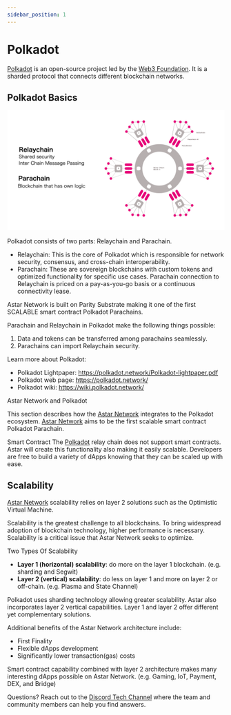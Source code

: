 ```yaml
---
sidebar_position: 1
---
```


# Polkadot

[Polkadot] is an open-source project led by the [Web3 Foundation]. It is a sharded protocol that connects different blockchain networks.

## Polkadot Basics

![1](img/1.png)

Polkadot consists of two parts: Relaychain and Parachain.

- Relaychain: This is the core of Polkadot which is responsible for network security, consensus, and cross-chain interoperability.
- Parachain: These are sovereign blockchains with custom tokens and optimized functionality for specific use cases. Parachain connection to Relaychain is priced on a pay-as-you-go basis or a continuous connectivity lease.

Astar Network is built on Parity Substrate making it one of the first SCALABLE smart contract Polkadot Parachains.

Parachain and Relaychain in Polkadot make the following things possible:

1. Data and tokens can be transferred among parachains seamlessly.
2. Parachains can import Relaychain security.

Learn more about Polkadot:

- Polkadot Lightpaper: <https://polkadot.network/Polkadot-lightpaper.pdf>
- Polkadot web page: <https://polkadot.network/>
- Polkadot wiki: <https://wiki.polkadot.network/>

Astar Network and Polkadot

This section describes how the [Astar Network] integrates to the Polkadot ecosystem. [Astar Network] aims to be the first scalable smart contract Polkadot Parachain.

Smart Contract
The [Polkadot] relay chain does not support smart contracts. Astar will create this functionality also making it easily scalable. Developers are free to build a variety of dApps knowing that they can be scaled up with ease.

## Scalability

[Astar Network] scalability relies on layer 2 solutions such as the Optimistic Virtual Machine.

Scalability is the greatest challenge to all blockchains. To bring widespread adoption of blockchain technology, higher performance is necessary. Scalability is a critical issue that Astar Network seeks to optimize.

Two Types Of Scalability

- **Layer 1 (horizontal) scalability**: do more on the layer 1 blockchain. (e.g. sharding and Segwit)
- **Layer 2 (vertical) scalability**: do less on layer 1 and more on layer 2 or off-chain. (e.g. Plasma and State Channel)

Polkadot uses sharding technology allowing greater scalability. Astar also incorporates layer 2 vertical capabilities. Layer 1 and layer 2 offer different yet complementary solutions.

Additional benefits of the Astar Network architecture include:

- First Finality
- Flexible dApps development
- Significantly lower transaction(gas) costs

Smart contract capability combined with layer 2 architecture makes many interesting dApps possible on Astar Network. (e.g. Gaming, IoT, Payment, DEX, and Bridge)

Questions? Reach out to the [Discord Tech Channel](https://discord.gg/Z3nC9U4) where the team and community members can help you find answers.

[Polkadot]: https://polkadot.network/
[Web3 Foundation]: https://web3.foundation/
[Astar Network]: https://astar.network/
